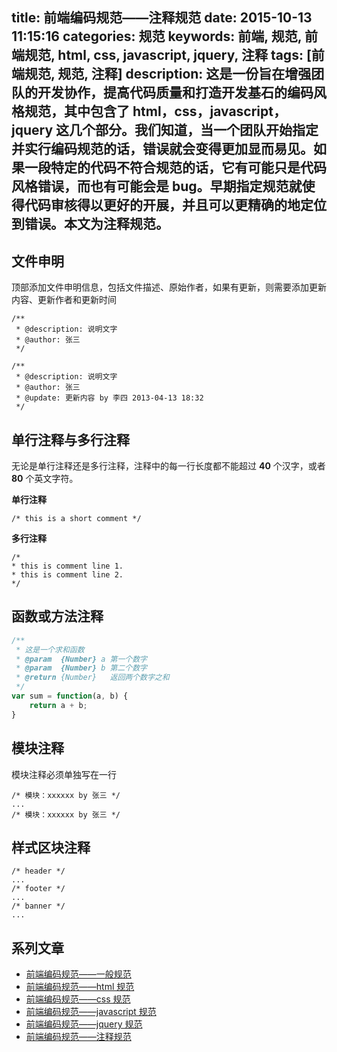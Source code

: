 title: 前端编码规范——注释规范
date: 2015-10-13 11:15:16
categories: 规范
keywords: 前端, 规范, 前端规范, html, css, javascript, jquery, 注释
tags: [前端规范, 规范, 注释]
description: 这是一份旨在增强团队的开发协作，提高代码质量和打造开发基石的编码风格规范，其中包含了 html，css，javascript，jquery 这几个部分。我们知道，当一个团队开始指定并实行编码规范的话，错误就会变得更加显而易见。如果一段特定的代码不符合规范的话，它有可能只是代码风格错误，而也有可能会是 bug。早期指定规范就使得代码审核得以更好的开展，并且可以更精确的地定位到错误。本文为注释规范。
---

## 文件申明 ##

顶部添加文件申明信息，包括文件描述、原始作者，如果有更新，则需要添加更新内容、更新作者和更新时间

```
/**
 * @description: 说明文字
 * @author: 张三
 */

/**
 * @description: 说明文字
 * @author: 张三
 * @update: 更新内容 by 李四 2013-04-13 18:32
 */
```

## 单行注释与多行注释 ##

无论是单行注释还是多行注释，注释中的每一行长度都不能超过 **40** 个汉字，或者 **80** 个英文字符。

**单行注释**

```
/* this is a short comment */
```

**多行注释**

```
/*
* this is comment line 1.
* this is comment line 2.
*/
```

## 函数或方法注释 ##

``` javascript
/**
 * 这是一个求和函数
 * @param  {Number} a 第一个数字
 * @param  {Number} b 第二个数字
 * @return {Number}   返回两个数字之和
 */
var sum = function(a, b) {
    return a + b;
}
```

## 模块注释 ##

模块注释必须单独写在一行

```
/* 模块：xxxxxx by 张三 */
...
/* 模块：xxxxxx by 张三 */
```

## 样式区块注释 ##

```
/* header */
...
/* footer */
...
/* banner */
...
```

## 系列文章 ##

- [前端编码规范——一般规范](/specification/front-end-code-specification-general.html)
- [前端编码规范——html 规范](/specification/front-end-code-specification-html.html)
- [前端编码规范——css 规范](/specification/front-end-code-specification-css.html)
- [前端编码规范——javascript 规范](/specification/front-end-code-specification-javascript.html)
- [前端编码规范——jquery 规范](/specification/front-end-code-specification-jquery.html)
- [前端编码规范——注释规范](/specification/front-end-code-specification-comment.html)